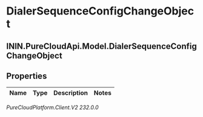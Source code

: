 # DialerSequenceConfigChangeObject

## ININ.PureCloudApi.Model.DialerSequenceConfigChangeObject

## Properties

|Name | Type | Description | Notes|
|------------ | ------------- | ------------- | -------------|



_PureCloudPlatform.Client.V2 232.0.0_
